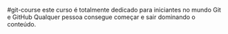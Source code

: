 #git-course
este curso é totalmente dedicado para iniciantes no mundo Git e GitHub
Qualquer pessoa consegue começar e sair dominando o conteúdo.